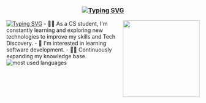 
<link rel="preconnect" href="https://fonts.googleapis.com">
<link rel="preconnect" href="https://fonts.gstatic.com" crossorigin>
<link href="https://fonts.googleapis.com/css2?family=Kalam:wght@300;400;700&display=swap" rel="stylesheet">


<h3 align="center">
<a href="https://git.io/typing-svg"><img src="https://readme-typing-svg.demolab.com?font=Kalam&weight=500&duration=4000&pause=10000&color=F7F7F7&width=435&lines=Welcome+to+Beshoy+Safwat's+profile!+" alt="Typing SVG" /></a>
</h3>
<a href="https://git.io/typing-svg"><img src="https://readme-typing-svg.demolab.com?font=Fira+Code&weight=600&size=25&duration=5500&pause=1500&color=ED3D00&width=750&lines=Focusing+on+.NET+Development.;Always+Learning+New+Things+" alt="Typing SVG" /></a>
<img width="200" align="right" src="https://media1.tenor.com/m/kjXMU4dl8lAAAAAC/hello-world.gif">
<!--
**BeshoySafwat/BeshoySafwat** is a ✨ _special_ ✨ repository because its `README.md` (this file) appears on your GitHub profile.
<!--
Here are some ideas to get you started:-->
- 👨‍💻 As a CS student, I'm constantly learning and exploring new technologies to improve my skills and Tech Discovery.
- 🌱 I'm interested in learning software development.
- 🏋‍♀ Continuously expanding my knowledge base.


<img align="left" src="https://github-readme-stats.vercel.app/api/top-langs?username=BeshoySafwat&show_icons=true&locale=en&layout=compact&theme=radical" alt="most used languages" />
